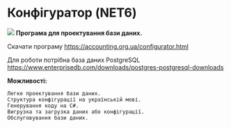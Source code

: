# Конфігуратор (NET6)

 <img src="https://accounting.org.ua/images/configuration.png" /> <b>Програма для проектування бази даних.</b>

  Скачати програму      https://accounting.org.ua/configurator.html <br/>
  
  Для роботи потрібна база даних PostgreSQL https://www.enterprisedb.com/downloads/postgres-postgresql-downloads <br/>
  
 <b>Можливості:</b>
    
    Легке проектування бази даних.
    Структура конфігурації на українській мові.
    Генерування коду на C#.
    Вигрузка та загрузка даних або конфігурації.
    Обслуговування бази даних.
    
